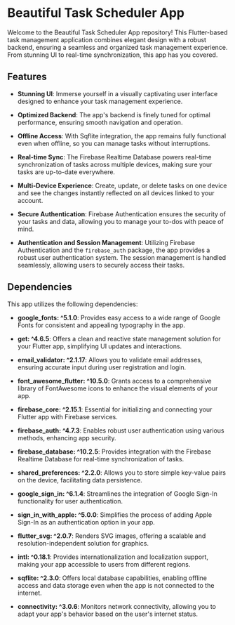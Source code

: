 # Beautiful Task Scheduler App

Welcome to the Beautiful Task Scheduler App repository! This Flutter-based task management application combines elegant design with a robust backend, ensuring a seamless and organized task management experience. From stunning UI to real-time synchronization, this app has you covered.


## Features

- **Stunning UI**: Immerse yourself in a visually captivating user interface designed to enhance your task management experience.

- **Optimized Backend**: The app's backend is finely tuned for optimal performance, ensuring smooth navigation and operation.

- **Offline Access**: With Sqflite integration, the app remains fully functional even when offline, so you can manage tasks without interruptions.

- **Real-time Sync**: The Firebase Realtime Database powers real-time synchronization of tasks across multiple devices, making sure your tasks are up-to-date everywhere.

- **Multi-Device Experience**: Create, update, or delete tasks on one device and see the changes instantly reflected on all devices linked to your account.

- **Secure Authentication**: Firebase Authentication ensures the security of your tasks and data, allowing you to manage your to-dos with peace of mind.

- **Authentication and Session Management**: Utilizing Firebase Authentication and the `firebase_auth` package, the app provides a robust user authentication system. The session management is handled seamlessly, allowing users to securely access their tasks.


## Dependencies

This app utilizes the following dependencies:

- **google_fonts: ^5.1.0**: Provides easy access to a wide range of Google Fonts for consistent and appealing typography in the app.

- **get: ^4.6.5**: Offers a clean and reactive state management solution for your Flutter app, simplifying UI updates and interactions.

- **email_validator: ^2.1.17**: Allows you to validate email addresses, ensuring accurate input during user registration and login.

- **font_awesome_flutter: ^10.5.0**: Grants access to a comprehensive library of FontAwesome icons to enhance the visual elements of your app.

- **firebase_core: ^2.15.1**: Essential for initializing and connecting your Flutter app with Firebase services.

- **firebase_auth: ^4.7.3**: Enables robust user authentication using various methods, enhancing app security.

- **firebase_database: ^10.2.5**: Provides integration with the Firebase Realtime Database for real-time synchronization of tasks.

- **shared_preferences: ^2.2.0**: Allows you to store simple key-value pairs on the device, facilitating data persistence.

- **google_sign_in: ^6.1.4**: Streamlines the integration of Google Sign-In functionality for user authentication.

- **sign_in_with_apple: ^5.0.0**: Simplifies the process of adding Apple Sign-In as an authentication option in your app.

- **flutter_svg: ^2.0.7**: Renders SVG images, offering a scalable and resolution-independent solution for graphics.

- **intl: ^0.18.1**: Provides internationalization and localization support, making your app accessible to users from different regions.

- **sqflite: ^2.3.0**: Offers local database capabilities, enabling offline access and data storage even when the app is not connected to the internet.

- **connectivity: ^3.0.6**: Monitors network connectivity, allowing you to adapt your app's behavior based on the user's internet status.

